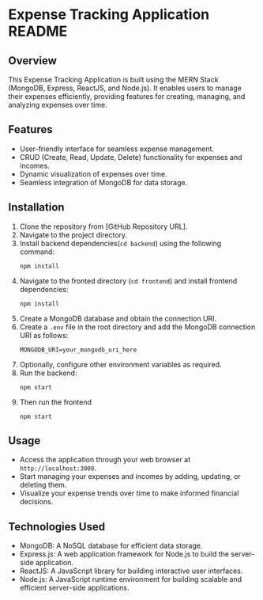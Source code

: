 # Expense Tracking Application README

## Overview
This Expense Tracking Application is built using the MERN Stack (MongoDB, Express, ReactJS, and Node.js). It enables users to manage their expenses efficiently, providing features for creating, managing, and analyzing expenses over time.

## Features
- User-friendly interface for seamless expense management.
- CRUD (Create, Read, Update, Delete) functionality for expenses and incomes.
- Dynamic visualization of expenses over time.
- Seamless integration of MongoDB for data storage.

## Installation
1. Clone the repository from [GitHub Repository URL].
2. Navigate to the project directory.
3. Install backend dependencies(`cd backend`) using the following command:
   ```
   npm install
   ```
4. Navigate to the fronted directory (`cd frontend`) and install frontend dependencies:
   ```
   npm install
   ```
5. Create a MongoDB database and obtain the connection URI.
6. Create a `.env` file in the root directory and add the MongoDB connection URI as follows:
   ```
   MONGODB_URI=your_mongodb_uri_here
   ```
7. Optionally, configure other environment variables as required.
8. Run the backend:
   ```
   npm start
   ```
9. Then run the frontend
    ```
    npm start
    ```

## Usage
- Access the application through your web browser at `http://localhost:3000`.
- Start managing your expenses and incomes by adding, updating, or deleting them.
- Visualize your expense trends over time to make informed financial decisions.

## Technologies Used
- MongoDB: A NoSQL database for efficient data storage.
- Express.js: A web application framework for Node.js to build the server-side application.
- ReactJS: A JavaScript library for building interactive user interfaces.
- Node.js: A JavaScript runtime environment for building scalable and efficient server-side applications.



